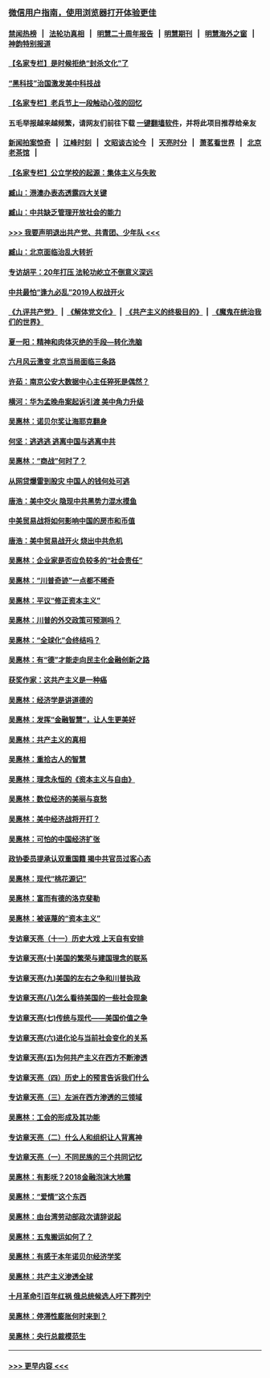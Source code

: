 ### [微信用户指南，使用浏览器打开体验更佳](https://github.com/gfw-breaker/banned-news1/blob/master/indexes/wechat-guide.md?t=0)
#### [禁闻热榜](热点新闻.md?t=0)  &nbsp;&nbsp;|&nbsp;&nbsp; [法轮功真相](https://github.com/gfw-breaker/truth/blob/master/README.md?t=0) &nbsp;&nbsp;|&nbsp;&nbsp; [明慧二十周年报告](https://github.com/gfw-breaker/mh-reports/blob/master/README.md?t=0) &nbsp;&nbsp;|&nbsp;&nbsp;[明慧期刊](https://github.com/gfw-breaker/mh-qikan) &nbsp;&nbsp;|&nbsp;&nbsp; [明慧海外之窗](https://github.com/gfw-breaker/mh-news/blob/master/README.md?t=0) &nbsp;&nbsp;|&nbsp;&nbsp; [神韵特别报道](https://github.com/gfw-breaker/mh-news/blob/master/shenyun.md?t=0)
#### [【名家专栏】是时候拒绝“封杀文化”了](../pages/nsc423/n11814093.md?t=02121811) 
#### [“黑科技”治国激发美中科技战](../pages/nsc423/n11638056.md?t=02121811) 
#### [【名家专栏】老兵节上一段触动心弦的回忆](../pages/nsc423/n11646016.md?t=02121811) 
#### 五毛举报越来越频繁，请网友们前往下载 [一键翻墙软件](https://github.com/gfw-breaker/ssr-accounts)，并将此项目推荐给亲友
#### [新闻拍案惊奇](https://github.com/gfw-breaker/banned-news1/blob/master/pages/link4.md) &nbsp;&nbsp;|&nbsp;&nbsp; [江峰时刻](https://github.com/gfw-breaker/banned-news1/blob/master/pages/link4.md) &nbsp;&nbsp;|&nbsp;&nbsp; [文昭谈古论今](https://github.com/gfw-breaker/banned-news1/blob/master/pages/link4.md) &nbsp;&nbsp;|&nbsp;&nbsp; [天亮时分](https://github.com/gfw-breaker/banned-news1/blob/master/pages/link4.md) &nbsp;&nbsp;|&nbsp;&nbsp; [萧茗看世界](https://github.com/gfw-breaker/banned-news1/blob/master/pages/link4.md) &nbsp;&nbsp;|&nbsp;&nbsp; [北京老茶馆](https://github.com/gfw-breaker/banned-news1/blob/master/pages/link4.md) &nbsp;&nbsp;|&nbsp;&nbsp; 
#### [【名家专栏】公立学校的起源：集体主义与失败](../pages/nsc423/n11601833.md?t=02121811) 
#### [臧山：港澳办表态透露四大关键](../pages/nsc423/n11421628.md?t=02121811) 
#### [臧山：中共缺乏管理开放社会的能力](../pages/nsc423/n11407457.md?t=02121811) 
#### [>>> 我要声明退出共产党、共青团、少年队 <<<](https://github.com/begood0513/goodnews/blob/master/quit/letter.md) 
#### [臧山：北京面临治乱大转折](../pages/nsc423/n11406895.md?t=02121811) 
#### [专访胡平：20年打压 法轮功屹立不倒意义深远](../pages/nsc423/n11398800.md?t=02121811) 
#### [中共最怕“逢九必乱”2019人权战开火](../pages/nsc423/n11385248.md?t=02121811) 
#### [《九评共产党》](https://github.com/begood0513/9ping.md/blob/master/README.md) &nbsp;|&nbsp; [《解体党文化》](../../../../jtdwh.md/blob/master/README.md)  &nbsp;|&nbsp; [《共产主义的终极目的》](../../../../gczydzjmd.md/blob/master/README.md) &nbsp;|&nbsp; [《魔鬼在统治我们的世界》](../../../../mgztzwmdsj.md/blob/master/README.md) 
#### [夏一阳：精神和肉体灭绝的手段—转化洗脑](../pages/nsc423/n11368250.md?t=02121811) 
#### [六月风云激变 北京当局面临三条路](../pages/nsc423/n11313668.md?t=02121811) 
#### [许茹：南京公安大数据中心主任猝死是偶然？](../pages/nsc423/n11064744.md?t=02121811) 
#### [横河：华为孟晚舟案起诉引渡 美中角力升级](../pages/nsc423/n11027230.md?t=02121811) 
#### [吴惠林：诺贝尔奖让海耶克翻身](../pages/nsc423/n10890049.md?t=02121811) 
#### [何坚：逃逃逃 逃离中国与逃离中共](../pages/nsc423/n10592891.md?t=02121811) 
#### [吴惠林：“商战”何时了？](../pages/nsc423/n10573558.md?t=02121811) 
#### [从网贷爆雷到股灾 中国人的钱何处可逃](../pages/nsc423/n10572800.md?t=02121811) 
#### [唐浩：美中交火 隐现中共黑势力混水摸鱼](../pages/nsc423/n10544040.md?t=02121811) 
#### [中美贸易战将如何影响中国的房市和币值](../pages/nsc423/n10543697.md?t=02121811) 
#### [唐浩：美中贸易战开火 烧出中共危机](../pages/nsc423/n10540126.md?t=02121811) 
#### [吴惠林：企业家是否应负较多的“社会责任”](../pages/nsc423/n10535022.md?t=02121811) 
#### [吴惠林：“川普奇迹”一点都不稀奇](../pages/nsc423/n10512808.md?t=02121811) 
#### [吴惠林：平议“修正资本主义”](../pages/nsc423/n10495724.md?t=02121811) 
#### [吴惠林：川普的外交政策可预测吗？](../pages/nsc423/n10462387.md?t=02121811) 
#### [吴惠林：“全球化”会终结吗？](../pages/nsc423/n10452838.md?t=02121811) 
#### [吴惠林：有“德”才能走向民主化金融创新之路](../pages/nsc423/n10432292.md?t=02121811) 
#### [获奖作家：这共产主义是一种癌](../pages/nsc423/n10431541.md?t=02121811) 
#### [吴惠林：经济学是讲道德的](../pages/nsc423/n10398014.md?t=02121811) 
#### [吴惠林：发挥“金融智慧”，让人生更美好](../pages/nsc423/n10375019.md?t=02121811) 
#### [吴惠林：共产主义的真相](../pages/nsc423/n10351394.md?t=02121811) 
#### [吴惠林：重拾古人的智慧](../pages/nsc423/n10337691.md?t=02121811) 
#### [吴惠林：理念永恒的《资本主义与自由》](../pages/nsc423/n10316274.md?t=02121811) 
#### [吴惠林：数位经济的美丽与哀愁](../pages/nsc423/n10292946.md?t=02121811) 
#### [吴惠林：美中经济战将开打？](../pages/nsc423/n10258825.md?t=02121811) 
#### [吴惠林：可怕的中国经济扩张](../pages/nsc423/n10219147.md?t=02121811) 
#### [政协委员提承认双重国籍 揭中共官员过客心态](../pages/nsc423/n10208809.md?t=02121811) 
#### [吴惠林：现代“桃花源记”](../pages/nsc423/n10185234.md?t=02121811) 
#### [吴惠林：富而有德的洛克斐勒](../pages/nsc423/n10142264.md?t=02121811) 
#### [吴惠林：被诬蔑的“资本主义”](../pages/nsc423/n10124816.md?t=02121811) 
#### [专访章天亮（十一）历史大戏 上天自有安排](../pages/nsc423/n10094905.md?t=02121811) 
#### [专访章天亮(十)美国的繁荣与建国理念的联系](../pages/nsc423/n10094899.md?t=02121811) 
#### [专访章天亮(九)美国的左右之争和川普执政](../pages/nsc423/n10094889.md?t=02121811) 
#### [专访章天亮(八)怎么看待美国的一些社会现象](../pages/nsc423/n10094857.md?t=02121811) 
#### [专访章天亮(七)传统与现代——美国价值之争](../pages/nsc423/n10093140.md?t=02121811) 
#### [专访章天亮(六)进化论与当前社会变化的关系](../pages/nsc423/n10092036.md?t=02121811) 
#### [专访章天亮(五)为何共产主义在西方不断渗透](../pages/nsc423/n10083620.md?t=02121811) 
#### [专访章天亮（四）历史上的预言告诉我们什么](../pages/nsc423/n10083606.md?t=02121811) 
#### [专访章天亮（三）左派在西方渗透的三领域](../pages/nsc423/n10081115.md?t=02121811) 
#### [吴惠林：工会的形成及其功能](../pages/nsc423/n10080633.md?t=02121811) 
#### [专访章天亮（二）什么人和组织让人背离神](../pages/nsc423/n10076637.md?t=02121811) 
#### [专访章天亮（一）不同民族的三个共同记忆](../pages/nsc423/n10074188.md?t=02121811) 
#### [吴惠林：有影呒？2018金融泡沫大地震](../pages/nsc423/n10040534.md?t=02121811) 
#### [吴惠林：“爱情”这个东西](../pages/nsc423/n10019423.md?t=02121811) 
#### [吴惠林：由台湾劳动部政次请辞说起](../pages/nsc423/n9979679.md?t=02121811) 
#### [吴惠林：五鬼搬运如何了？](../pages/nsc423/n9925338.md?t=02121811) 
#### [吴惠林：有感于本年诺贝尔经济学奖](../pages/nsc423/n9871883.md?t=02121811) 
#### [吴惠林：共产主义渗透全球](../pages/nsc423/n9812748.md?t=02121811) 
#### [十月革命引百年红祸 俄总统候选人吁下葬列宁](../pages/nsc423/n9810182.md?t=02121811) 
#### [吴惠林：停滞性膨胀何时来到？](../pages/nsc423/n9764136.md?t=02121811) 
#### [吴惠林：央行总裁模范生](../pages/nsc423/n9728134.md?t=02121811) 

----
#### [ >>> 更早内容 <<< ](../indexes/nsc423-earlier.md)
